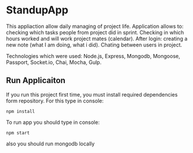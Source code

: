 # StandupApp

This appliaction allow daily managing of project life. Application allows to: 
checking which tasks people from project did in sprint.
Checking in which hours worked and will work project mates (calendar).
After login:
creating a new note (what I am doing, what i did).
Chating between users in project.

Technologies which were used:
Node.js,
Express,
Mongodb,
Mongoose,
Passport,
Socket.io,
Chai,
Mocha,
Gulp.

## Run Applicaiton
If you run this project first time, you must install required dependencies form repository.
For this type in console:
```
npm install
```
To run app you should type in console:
```
npm start
```

also you should run mongodb locally
